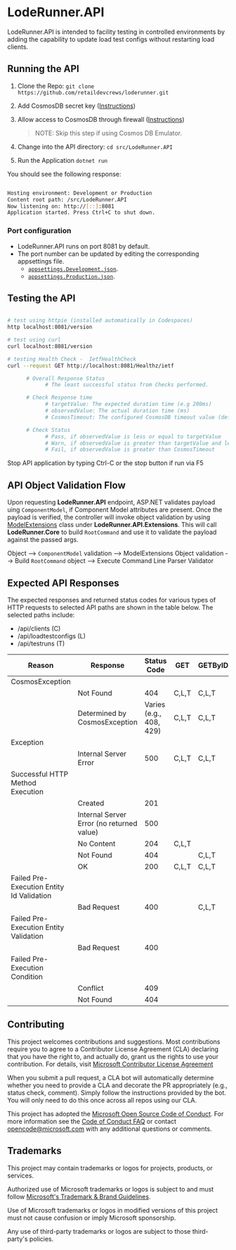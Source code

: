 # LodeRunner.API

LodeRunner.API is intended to facility testing in controlled environments by adding the capability to update load test configs without restarting load clients.

## Running the API

1. Clone the Repo:
      `git clone https://github.com/retaildevcrews/loderunner.git`

2. Add CosmosDB secret key ([Instructions](../LodeRunner.Data/README.md#cosmosdb-key))

3. Allow access to CosmosDB through firewall ([Instructions](../LodeRunner.Data/README.md#cosmosdb-firewall-ip-ranges))
      > NOTE: Skip this step if using Cosmos DB Emulator.

4. Change into the API directory:
      `cd src/LodeRunner.API`

5. Run the Application
      `dotnet run`

You should see the following response:

```bash

Hosting environment: Development or Production
Content root path: /src/LodeRunner.API
Now listening on: http://[::]:8081
Application started. Press Ctrl+C to shut down.

```

### Port configuration

- LodeRunner.API runs on port 8081 by default.
- The port number can be updated by editing the corresponding appsettings file.
  - [`appsettings.Development.json`](../AppSettings/appsettings.Development.json).
  - [`appsettings.Production.json`](../AppSettings/appsettings.Production.json).

## Testing the API

```bash

# test using httpie (installed automatically in Codespaces)
http localhost:8081/version

# test using curl
curl localhost:8081/version

# testing Health Check -  IetfHealthCheck
curl --request GET http://localhost:8081/Healthz/ietf

      # Overall Response Status
            # The least successful status from Checks performed.

      # Check Response time
            # targetValue: The expected duration time (e.g 200ms)
            # observedValue: The actual duration time (ms)
            # CosmosTimeout: The configured CosmosDB timeout value (default 60 seconds)

      # Check Status
            # Pass, if observedValue is less or equal to targetValue
            # Warn, if observedValue is greater than targetValue and less than CosmosTimeout
            # Fail, if observedValue is greater than CosmosTimeout

```

Stop API application by typing Ctrl-C or the stop button if run via F5

## API Object Validation Flow

Upon requesting **LodeRunner.API** endpoint, ASP.NET validates payload uing `ComponentModel`, if Component Model attributes are present. Once the payload is verified, the controller will invoke object validation by using [ModelExtensions](src/Extensions/ModelExtensions.cs) class under **LodeRunner.API.Extensions**. This will call **LodeRunner.Core** to build `RootCommand` and use it to validate the payload against the passed args.

Object --> `ComponentModel` validation --> ModelExtensions Object validation --> Build `RootCommand` object --> Execute Command Line Parser Validator

## Expected API Responses

The expected responses and returned status codes for various types of HTTP requests to selected API paths are shown in the table below. The selected paths include:

* /api/clients (C)
* /api/loadtestconfigs (L)
* /api/testruns (T)

| Reason	| Response	| Status Code	| GET	| GETByID	| POST	| PUT	| DELETE 
| ---- | ---- | ---- | ---- | ---- | ---- | ---- | ---- |
| CosmosException |						
| |	Not Found |	404 |	C,L,T |	C,L,T |	L,T |	L,T	| L,T
| | Determined by CosmosException |	Varies (e.g., 408, 429)	| C,L,T	| C,L,T	| L,T	| L,T	| L,T
| Exception	
| |	Internal Server Error	| 500	| C,L,T	| C,L,T	| L,T	| L,T	| L,T
| Successful HTTP Method Execution							
| |	Created	| 201		| |	| L,T		
| |	Internal Server Error (no returned value) | 500 |	| | L,T	| L,T	| L,T
| |	No Content	| 204	| C,L,T		| |	| L,T	| L,T
| |	Not Found	| 404	|	| C,L,T	|	| L,T	| L,T
| |	OK	| 200	| C,L,T	| C,L,T	|	|	| L,T
| Failed Pre-Execution Entity Id Validation						
| |	Bad Request	| 400	|	| C,L,T	|	| L,T	| L,T
| Failed Pre-Execution Entity Validation							
| | Bad Request	| 400	| 	| |	L,T	| L,T	
| Failed Pre-Execution Condition							
| | Conflict	| 409	| | | |	| T
| | Not Found	| 404	| | | | | T

## Contributing

This project welcomes contributions and suggestions.  Most contributions require you to agree to a Contributor License Agreement (CLA) declaring that you have the right to, and actually do, grant us the rights to use your contribution. For details, visit [Microsoft Contributor License Agreement](https://cla.opensource.microsoft.com)

When you submit a pull request, a CLA bot will automatically determine whether you need to provide a CLA and decorate the PR appropriately (e.g., status check, comment). Simply follow the instructions provided by the bot. You will only need to do this once across all repos using our CLA.

This project has adopted the [Microsoft Open Source Code of Conduct](https://opensource.microsoft.com/codeofconduct/). For more information see the [Code of Conduct FAQ](https://opensource.microsoft.com/codeofconduct/faq/) or contact [opencode@microsoft.com](mailto:opencode@microsoft.com) with any additional questions or comments.

## Trademarks

This project may contain trademarks or logos for projects, products, or services.

Authorized use of Microsoft trademarks or logos is subject to and must follow [Microsoft's Trademark & Brand Guidelines](https://www.microsoft.com/en-us/legal/intellectualproperty/trademarks).

Use of Microsoft trademarks or logos in modified versions of this project must not cause confusion or imply Microsoft sponsorship.

Any use of third-party trademarks or logos are subject to those third-party's policies.
